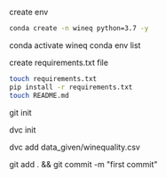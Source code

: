 create env
```bash
conda create -n wineq python=3.7 -y
```
conda activate wineq
conda env list

create requirements.txt file
```bash
touch requirements.txt
pip install -r requirements.txt
touch README.md
```

git init

dvc init

dvc add data_given/winequality.csv

git add . && git commit -m "first commit"

